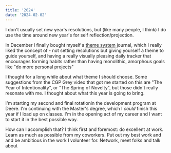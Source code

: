 ```yaml
---
title: '2024'
date: '2024-02-02'
---
```


I don't usually set new year's resolutions, but (like many people, I think)
I do use the time around new year's for self reflection/projection.

In December I finally bought myself a [theme system](https://www.youtube.com/watch?v=fSwpe8r50_o) journal,
which I really liked the concept of - not setting resolutions but giving yourself a
theme to guide yourself, and having a really visually pleasing daily tracker that encourages
forming habits rather than having monolithic, amorphous goals like "do more personal projects"

I thought for a long while about what theme I should choose. Some suggestions from the
CGP Grey video that got me started on this are "The Year of Intentionality", or
"The Spring of Novelty", but those didn't really resonate with me.
I thought about what this year is going to bring.

I'm starting my second and final rotationin the development program at Deere. I'm continuing with 
the Master's degree, which I *could* finish this year if I load up on classes. I'm in the 
opening act of my career and I want to start it in the best possible way. 

How can I accomplish that? I think first and foremost: do excellent at work. Learn as much as
possible from my coworkers. Put out my best work and and be ambitious in the work I volunteer
for. Network, meet folks and talk about 
